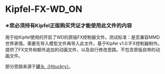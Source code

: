 # Kipfel-FX-WD_ON
### ※您必须持有Kipfel正版购买凭证才能使用此文件的内容
用于给Kipfel使用的开启了WD的原版FX控制器文件。测试标准：是否兼容MMD世界表情。需要先导入模型文件再导入此文件。基于Kipfel v1.0.1FX控制器制作。提供了FX文件和额外追加的动画文件，以及自行修改思路。不包含原版自带的动画文件。

部分思路来源于[罐头（Hituckry）](https://twitter.com/Hituckry)。

